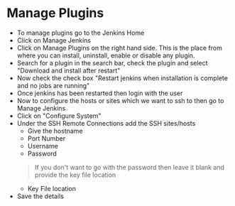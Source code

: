 # Manage Plugins

- To manage plugins go to the Jenkins Home
- Click on Manage Jenkins
- Click on Manage Plugins on the right hand side. This is the place from where you can install, uninstall, enable or disable any plugin.
- Search for a plugin in the search bar, check the plugin and select "Download and install after restart"
- Now check the check box "Restart jenkins when installation is complete and no jobs are running"
- Once jenkins has been restarted then login with the user
- Now to configure the hosts or sites which we want to ssh to then go to Manage Jenkins
- Click on "Configure System"
- Under the SSH Remote Connections add the SSH sites/hosts
	- Give the hostname
	- Port Number
	- Username
	- Password
	> If you don't want to go with the password then leave it blank and provide the key file location
	- Key File location
- Save the details
